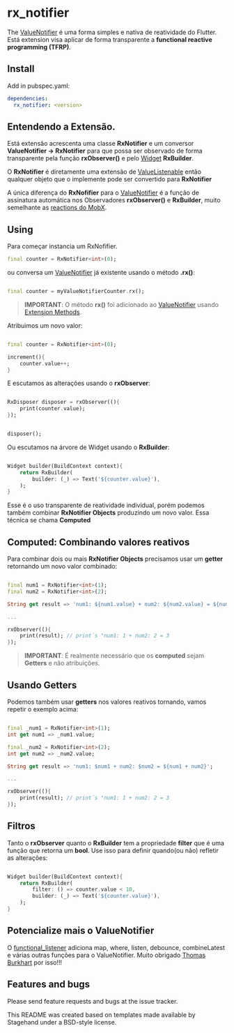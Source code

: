# rx_notifier

The [ValueNotifier](https://api.flutter.dev/flutter/foundation/ValueNotifier-class.html) é uma forma simples e nativa de reatividade do Flutter.
Está extension visa aplicar de forma transparente a **functional reactive programming (TFRP)**.

## Install

Add in pubspec.yaml:

```yaml
dependencies:
  rx_notifier: <version>
```

## Entendendo a Extensão.

Está extensão acrescenta uma classe **RxNotifier** e um conversor **ValueNotifier -> RxNotifier** para que possa ser observado de forma transparente pela função **rxObserver()** e pelo [Widget](https://api.flutter.dev/flutter/widgets/Widget-class.html) **RxBuilder**.

O **RxNotifier** é diretamente  uma extensão de [ValueListenable](https://api.flutter.dev/flutter/foundation/ValueListenable-class.html) então qualquer objeto que o implemente pode ser convertido para **RxNotifier**

A única diferença do **RxNofifier** para o [ValueNotifier](https://api.flutter.dev/flutter/foundation/ValueNotifier-class.html) é a função de assinatura automática nos Observadores **rxObserver()** e **RxBuilder**, muito semelhante as [reactions do MobX](https://pub.dev/packages/mobx).

## Using

Para começar instancia um RxNofifier.

```dart
final counter = RxNotifier<int>(0);

```

ou conversa um [ValueNotifier](https://api.flutter.dev/flutter/foundation/ValueNotifier-class.html) já existente usando o método **.rx()**:

```dart

final counter = myValueNotifierCounter.rx();

```
> **IMPORTANT**: O método **rx()** foi adicionado ao [ValueNotifier](https://api.flutter.dev/flutter/foundation/ValueNotifier-class.html) usando [Extension Methods](https://dart.dev/guides/language/extension-methods).

Atribuimos um novo valor:

```dart

final counter = RxNotifier<int>(0);

increment(){
    counter.value++;
}

```

E escutamos as alterações usando o **rxObserver**:

```dart

RxDisposer disposer = rxObserver((){
    print(counter.value);
});


disposer();

```

Ou escutamos na árvore de Widget usando o **RxBuilder**:


```dart

Widget builder(BuildContext context){
    return RxBuilder(
        builder: (_) => Text('${counter.value}'),
    );
}

```

Esse é o uso transparente de reatividade individual, porém podemos também combinar **RxNotifier Objects** produzindo um novo valor. Essa técnica se chama **Computed**

## Computed: Combinando valores reativos

Para combinar dois ou mais **RxNotifier Objects** precisamos usar um **getter** retornando um novo valor combinado:

```dart

final num1 = RxNotifier<int>(1);
final num2 = RxNotifier<int>(2);

String get result => 'num1: ${num1.value} + num2: ${num2.value} = ${num1.value + num2.value}';

...

rxObserver((){
    print(result); // print´s "num1: 1 + num2: 2 = 3
});


```

> **IMPORTANT**: É realmente necessário que os **computed** sejam **Getters** e não atribuições.

## Usando Getters

Podemos também usar **getters** nos valores reativos tornando, vamos repetir o exemplo acima:

```dart

final _num1 = RxNotifier<int>(1);
int get num1 => _num1.value;

final _num2 = RxNotifier<int>(2);
int get num2 => _num2.value;

String get result => 'num1: $num1 + num2: $num2 = ${num1 + num2}';

...

rxObserver((){
    print(result); // print´s "num1: 1 + num2: 2 = 3
});


```

## Filtros

Tanto o **rxObserver** quanto o **RxBuilder** tem a propriedade **filter** que é uma função que retorna um **bool**. Use isso para definir quando(ou não) refletir as alterações:

```dart

Widget builder(BuildContext context){
    return RxBuilder(
        filter: () => counter.value < 10,
        builder: (_) => Text('${counter.value}'),
    );
}

```

## Potencialize mais o ValueNotifier

O [functional_listener](https://pub.dev/packages/functional_listener) adiciona map, where, listen, debounce, combineLatest e várias outras funções para o ValueNotifier.
Muito obrigado [Thomas Burkhart](https://twitter.com/Thomasburkhartb) por isso!!!

## Features and bugs

Please send feature requests and bugs at the issue tracker.

This README was created based on templates made available by Stagehand under a BSD-style license.